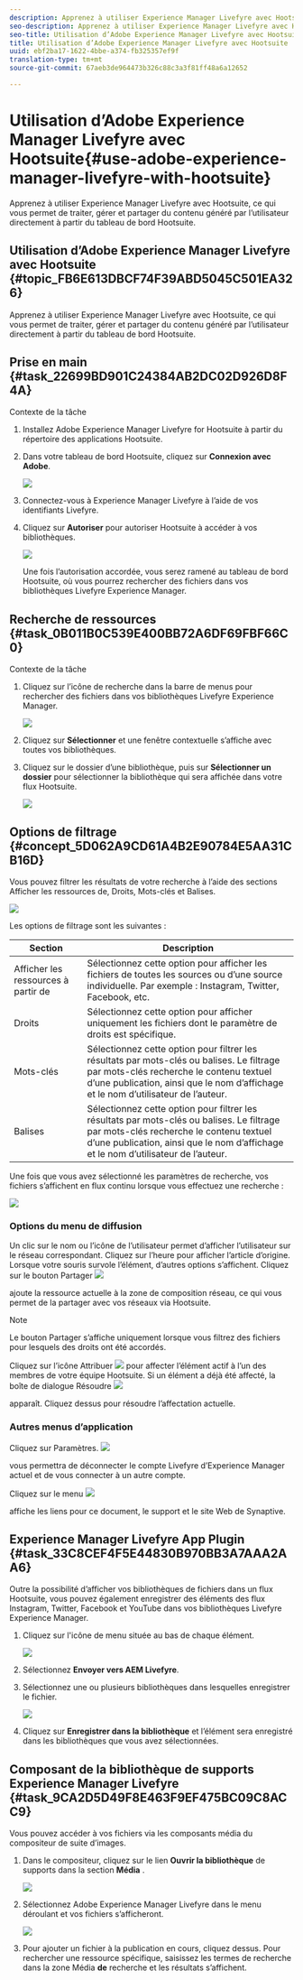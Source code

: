 ```yaml
---
description: Apprenez à utiliser Experience Manager Livefyre avec Hootsuite, ce qui vous permet de traiter, gérer et partager du contenu généré par l’utilisateur directement à partir du tableau de bord Hootsuite.
seo-description: Apprenez à utiliser Experience Manager Livefyre avec Hootsuite, ce qui vous permet de traiter, gérer et partager du contenu généré par l’utilisateur directement à partir du tableau de bord Hootsuite.
seo-title: Utilisation d’Adobe Experience Manager Livefyre avec Hootsuite
title: Utilisation d’Adobe Experience Manager Livefyre avec Hootsuite
uuid: ebf2ba17-1622-4bbe-a374-fb325357ef9f
translation-type: tm+mt
source-git-commit: 67aeb3de964473b326c88c3a3f81ff48a6a12652

---
```



# Utilisation d’Adobe Experience Manager Livefyre avec Hootsuite{#use-adobe-experience-manager-livefyre-with-hootsuite}

Apprenez à utiliser Experience Manager Livefyre avec Hootsuite, ce qui vous permet de traiter, gérer et partager du contenu généré par l’utilisateur directement à partir du tableau de bord Hootsuite.

## Utilisation d’Adobe Experience Manager Livefyre avec Hootsuite {#topic_FB6E613DBCF74F39ABD5045C501EA326}

Apprenez à utiliser Experience Manager Livefyre avec Hootsuite, ce qui vous permet de traiter, gérer et partager du contenu généré par l’utilisateur directement à partir du tableau de bord Hootsuite.

## Prise en main {#task_22699BD901C24384AB2DC02D926D8F4A}

Contexte de la tâche

1. Installez Adobe Experience Manager Livefyre for Hootsuite à partir du répertoire des applications Hootsuite.

1. Dans votre tableau de bord Hootsuite, cliquez sur **Connexion avec Adobe**.

   ![](assets/hootsuite-login.png)

1. Connectez-vous à Experience Manager Livefyre à l’aide de vos identifiants Livefyre.
1. Cliquez sur **Autoriser** pour autoriser Hootsuite à accéder à vos bibliothèques.

   ![](assets/hootsuite-authorize.png)

   Une fois l’autorisation accordée, vous serez ramené au tableau de bord Hootsuite, où vous pourrez rechercher des fichiers dans vos bibliothèques Livefyre Experience Manager.

## Recherche de ressources {#task_0B011B0C539E400BB72A6DF69FBF66C0}

Contexte de la tâche

1. Cliquez sur l’icône de recherche dans la barre de menus pour rechercher des fichiers dans vos bibliothèques Livefyre Experience Manager.

   ![](assets/hootsuite-search.png)

1. Cliquez sur **Sélectionner** et une fenêtre contextuelle s’affiche avec toutes vos bibliothèques.
1. Cliquez sur le dossier d’une bibliothèque, puis sur **Sélectionner un dossier** pour sélectionner la bibliothèque qui sera affichée dans votre flux Hootsuite.

   ![](assets/hootsuite-select.png)

## Options de filtrage {#concept_5D062A9CD61A4B2E90784E5AA31CB16D}

Vous pouvez filtrer les résultats de votre recherche à l’aide des sections Afficher les ressources de, Droits, Mots-clés et Balises.

![](assets/hootsuite-filters.png)

Les options de filtrage sont les suivantes :

| Section | Description |
|--- |--- |
| Afficher les ressources à partir de | Sélectionnez cette option pour afficher les fichiers de toutes les sources ou d’une source individuelle. Par exemple : Instagram, Twitter, Facebook, etc. |
| Droits | Sélectionnez cette option pour afficher uniquement les fichiers dont le paramètre de droits est spécifique. |
| Mots-clés | Sélectionnez cette option pour filtrer les résultats par mots-clés ou balises. Le filtrage par mots-clés recherche le contenu textuel d’une publication, ainsi que le nom d’affichage et le nom d’utilisateur de l’auteur. |
| Balises | Sélectionnez cette option pour filtrer les résultats par mots-clés ou balises. Le filtrage par mots-clés recherche le contenu textuel d’une publication, ainsi que le nom d’affichage et le nom d’utilisateur de l’auteur. |

Une fois que vous avez sélectionné les paramètres de recherche, vos fichiers s’affichent en flux continu lorsque vous effectuez une recherche :

![](assets/hootsuite-stream.png)

### Options du menu de diffusion

Un clic sur le nom ou l’icône de l’utilisateur permet d’afficher l’utilisateur sur le réseau correspondant. Cliquez sur l’heure pour afficher l’article d’origine. Lorsque votre souris survole l’élément, d’autres options s’affichent. Cliquez sur le bouton Partager ![](assets/share.png)

ajoute la ressource actuelle à la zone de composition réseau, ce qui vous permet de la partager avec vos réseaux via Hootsuite.

>[!NOTE]
>
>Le bouton Partager s’affiche uniquement lorsque vous filtrez des fichiers pour lesquels des droits ont été accordés.

Cliquez sur l’icône Attribuer ![](assets/assign.png) pour affecter l’élément actif à l’un des membres de votre équipe Hootsuite. Si un élément a déjà été affecté, la boîte de dialogue Résoudre ![](assets/resolve.png)

apparaît. Cliquez dessus pour résoudre l’affectation actuelle.

### Autres menus d’application

Cliquez sur Paramètres. ![](assets/settings.png)

vous permettra de déconnecter le compte Livefyre d’Experience Manager actuel et de vous connecter à un autre compte.

Cliquez sur le menu ![](assets/menu.png)

affiche les liens pour ce document, le support et le site Web de Synaptive.

## Experience Manager Livefyre App Plugin {#task_33C8CEF4F5E44830B970BB3A7AAA2AA6}

Outre la possibilité d’afficher vos bibliothèques de fichiers dans un flux Hootsuite, vous pouvez également enregistrer des éléments des flux Instagram, Twitter, Facebook et YouTube dans vos bibliothèques Livefyre Experience Manager.

1. Cliquez sur l'icône de menu située au bas de chaque élément.

   ![](assets/hootsuite-menu-icon.png)

1. Sélectionnez **Envoyer vers AEM Livefyre**.
1. Sélectionnez une ou plusieurs bibliothèques dans lesquelles enregistrer le fichier.

   ![](assets/hootsuite-save.png)

1. Cliquez sur **Enregistrer dans la bibliothèque** et l’élément sera enregistré dans les bibliothèques que vous avez sélectionnées.

## Composant de la bibliothèque de supports Experience Manager Livefyre {#task_9CA2D5D49F8E463F9EF475BC09C8ACC9}

Vous pouvez accéder à vos fichiers via les composants média du compositeur de suite d’images.

1. Dans le compositeur, cliquez sur le lien **Ouvrir la bibliothèque** de supports dans la section **Média** .

   ![](assets/hootsuite-open-media-library.png)

1. Sélectionnez Adobe Experience Manager Livefyre dans le menu déroulant et vos fichiers s’afficheront.

   ![](assets/hootsuite-aem-files.png)

1. Pour ajouter un fichier à la publication en cours, cliquez dessus. Pour rechercher une ressource spécifique, saisissez les termes de recherche dans la zone Média **de** recherche et les résultats s’affichent.
